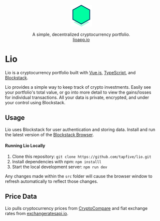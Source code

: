 <p align='center'>
  <a href="http://lioapp.io"><img src="static/img/icons/favicon-96x96.png" width=72 height=72></a>
  <p align='center'>
    A simple, decentralized cryptocurrency portfolio.
    <br>
    <a href="http://lioapp.io">lioapp.io</a>
  </p>
</p>

# Lio 

Lio is a cryptocurrency portfolio built with <a href='https://vuejs.org/'>Vue.js</a>, <a href='https://www.typescriptlang.org/'>TypeScript</a>, and <a href='https://blockstack.org/'>Blockstack</a>.

Lio provides a simple way to keep track of crypto investments. Easily see your portfolio's total value, or go into more detail to view the gains/losses for individual transactions. All your data is private, encrypted, and under your control using Blockstack.

## Usage

Lio uses Blockstack for user authentication and storing data. Install and run the latest version of the <a href='https://blockstack.org/install/'>Blockstack Browser</a>.

#### Running Lio Locally

1. Clone this repository: `git clone https://github.com/tapfive/lio.git`
2. Install dependencies with npm: `npm installl`
3. Start the local development server: `npm run dev`

Any changes made within the `src` folder will cause the browser window to refresh automatically to reflect those changes.

## Price Data

Lio pulls cryptocurrency prices from <a href='https://www.cryptocompare.com/'>CryptoCompare</a> and fiat exchange rates from <a href='https://exchangeratesapi.io/'>exchangeratesapi.io</a>.
